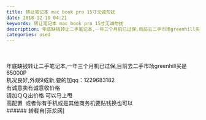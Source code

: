 ```yaml
---
title: 转让笔记本 mac book pro 15寸无诚勿扰
date: 2018-12-10 04:21
keywords: 转让笔记本 mac book pro 15寸无诚勿扰
description: 年底缺钱转让二手笔记本,一年三个月机已过保,目前去二手市场greenhill买是65000P机况良好,外观9成新,要的加qq：1229683182有诚意卖有诚意收价格请加ＱＱ出价格 可以马上甩高配置  或者你有手机或是其他商务机要贴钱换也可以
categories: used
---
```

<td class="t_f" id="postmessage_2439016">

<br/>
<br/>
年底缺钱转让二手笔记本,一年三个月机已过保,目前去二手市场greenhill买是65000P<br/>
机况良好,外观9成新,要的加qq：1229683182<br/>
有诚意卖有诚意收价格<br/>
请加ＱＱ出价格 可以马上甩<br/>
高配置  或者你有手机或是其他商务机要贴钱换也可以<br/>
</td>
###### 转载自[菲龙网]